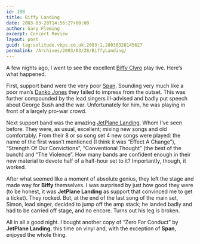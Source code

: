 ```yaml
---
id: 198
title: Biffy Landing
date: 2003-03-28T14:56:27+00:00
author: Gary Fleming
excerpt: Concert Review
layout: post
guid: tag:solitude.vkps.co.uk,2003:1,20030328145627
permalink: /Archives/2003/03/28/BiffyLanding/
---
```

A few nights ago, I went to see the excellent [Biffy Clyro](http://www.biffyclyro.com/) play live. Here&#8217;s what happened.

First, support band were the very poor [Span](http://www.span.mu/site.php). Sounding very much like a poor man&#8217;s [Danko Jones](http://www.dankojones.com/) they failed to impress from the outset. This was further compounded by the lead singers ill-advised and badly put speech about George Bush and the war. Unfortunately for him, he was playing in front of a largely pro-war crowd.

Next support band was the amazing [JetPlane Landing](http://www.jetplanelanding.com/), Whom I&#8217;ve seen before. They were, as usual, excellent; mixing new songs and old comfortably. From their 8 or so song set 4 new songs were played: the name of the first wasn&#8217;t mentioned (I think it was &#8220;Effect A Change&#8221;), &#8220;Strength Of Our Convictions&#8221;, &#8220;Conventional Thought&#8221; (the best of the bunch) and &#8220;The Violence&#8221;. How many bands are confident enough in their new material to devote half of a half-hour set to it? Importantly, though, it worked.

After what seemed like a moment of absolute genius, they left the stage and made way for **Biffy** themselves. I was surprised by just how good they were (to be honest, it was **JetPlane Landing** as support that convinced me to get a ticket). They rocked. But, at the end of the last song of the main set, Simon, lead singer, decided to jump off the amp stack; he landed badly and had to be carried off stage, and no encore. Turns out his leg is broken.

All in all a good night. I bought another copy of &#8220;Zero For Conduct&#8221; by **JetPlane Landing**, this time on vinyl and, with the exception of **Span**, enjoyed the whole thing.